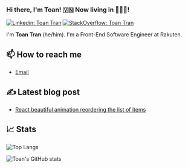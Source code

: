### Hi there, I'm Toan! 🇻🇳 Now living in 🗼🇯🇵!


[![Linkedin: Toan Tran](https://img.shields.io/badge/-Toan%20Tran%20-blue?style=flat-square&logo=Linkedin&logoColor=white&link=https://www.linkedin.com/in/toan-tran-duc/)](https://www.linkedin.com/in/toan-tran-duc/)
[![StackOverflow: Toan Tran](https://img.shields.io/badge/-Toan%20Tran%20-orange?style=flat-square&logo=Stackoverflow&logoColor=white&link=https://stackoverflow.com/users/3766872/toan-tran)](https://stackoverflow.com/users/3766872/toan-tran)


I'm **Toan Tran** (he/him). I'm a Front-End Software Engineer at Rakuten.

<!--
![Toan's profile view](https://komarev.com/ghpvc/?username=toantd90&color=green)
-->

## 📫 How to reach me

- [Email](mailto:toantdfu@gmail.com)

## ✍️ Latest blog post

- [React beautiful animation reordering the list of items](https://dev.to/toantd90/react-beautiful-animation-reordering-the-list-of-items-1mbp)

## 📈 Stats

![Top Langs](https://github-readme-stats.vercel.app/api/top-langs/?username=toantd90&layout=compact&theme=merko)


![Toan's GitHub stats](https://github-readme-stats.vercel.app/api?username=toantd90&show_icons=true&theme=merko)

<!--
**toantd90/toantd90** is a ✨ _special_ ✨ repository because its `README.md` (this file) appears on your GitHub profile.

Here are some ideas to get you started:

- 🔭 I’m currently working on ...
- 🌱 I’m currently learning ...
- 👯 I’m looking to collaborate on ...
- 🤔 I’m looking for help with ...
- 💬 Ask me about ...
- 📫 How to reach me: ...
- 😄 Pronouns: ...
- ⚡ Fun fact: ...
-->

